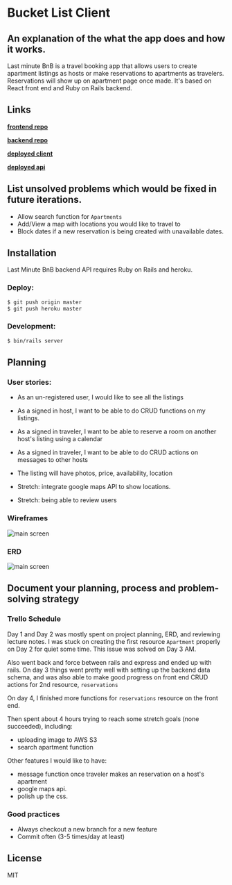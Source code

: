 # Bucket List Client
## An explanation of the what the app does and how it works.
Last minute BnB is a travel booking app that allows users to create apartment listings
as hosts or make reservations to apartments as travelers. Reservations will show
up on apartment page once made. It's based on React front end and Ruby on Rails
backend.

## Links
  [**frontend repo**](https://github.com/JustinShi001/last-minute-bnb-react-client)

  [**backend repo**](https://github.com/JustinShi001/Last-Minute-BnB-backend)

  [**deployed client**](https://justinshi001.github.io/last-minute-bnb-react-client/)

  [**deployed api**](https://quiet-shore-94387.herokuapp.com/)

## List unsolved problems which would be fixed in future iterations.
 - Allow search function for `Apartments`
 - Add/View a map with locations you would like to travel to
 - Block dates if a new reservation is being created with unavailable dates.
## Installation
Last Minute BnB backend API requires Ruby on Rails and heroku.
### Deploy:
```sh
$ git push origin master
$ git push heroku master
```
### Development:
```sh
$ bin/rails server
```

## Planning
### User stories:
  * As an un-registered user, I would like to see all the listings

  * As a signed in host, I want to be able to do CRUD functions on my listings.

  * As a signed in traveler, I want to be able to reserve a room on another host's listing using a calendar

  * As a signed in traveler, I want to be able to do CRUD actions on messages to other hosts

  * The listing will have photos, price, availability, location

  * Stretch: integrate google maps API to show locations.

  * Stretch: being able to review users
### Wireframes
![main screen](https://i.imgur.com/NQvSvgF.jpg)
### ERD
![main screen](https://i.imgur.com/c4clVMb.jpg)
## Document your planning, process and problem-solving strategy
### Trello Schedule
Day 1 and Day 2 was mostly spent on project planning, ERD, and reviewing lecture notes. I was stuck on creating the
first resource `Apartment` properly on Day 2 for quiet some time. This issue was solved on Day 3 AM.

Also went back and force between rails and express and ended up with rails. On day 3 things went pretty well with setting
up the backend data schema, and was also able to make good progress on front end CRUD actions for 2nd resource, `reservations`

On day 4, I finished more functions for `reservations` resource on the front end.

Then spent about 4 hours trying to reach some stretch goals (none succeeded), including:
  - uploading image to AWS S3
  - search apartment function

Other features I would like to have:
  - message function once traveler makes an reservation on a host's apartment
  - google maps api.
  - polish up the css.

### Good practices
  - Always checkout a new branch for a new feature
  - Commit often (3-5 times/day at least)

License
----
MIT

